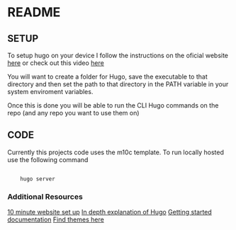 # README

## SETUP

To setup hugo on your device I follow the instructions on the oficial website [here](https://gohugo.io/installation/)
or check out this video [here]([https://www.youtube.com/watch?v=G7umPCU-8xc)

You will want to create a folder for Hugo, save the executable to that directory and then set the path to that directory in the PATH variable in your system enviroment variables.

Once this is done you will be able to run the CLI Hugo commands on the repo (and any repo you want to use them on)

## CODE

Currently this projects code uses the m10c template.
To run locally hosted use the following command

<code>
    hugo server
</code>



### Additional Resources

[10 minute website set up](https://www.youtube.com/watch?v=LIFvgrRxdt4)
[In depth explanation of Hugo](https://www.youtube.com/watch?v=ZFL09qhKi5I)
[Getting started documentation](https://gohugo.io/getting-started/)
[Find themes here](https://themes.gohugo.io/)
